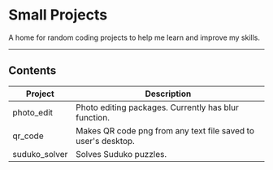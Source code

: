 # Small Projects
A home for random coding projects to help me learn and improve my skills.
***
## Contents
Project | Description
--------|------------
photo_edit | Photo editing packages. Currently has blur function.
qr_code | Makes QR code png from any text file saved to user's desktop.
suduko_solver | Solves Suduko puzzles.
